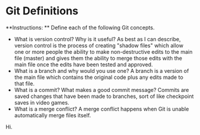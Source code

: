 # Git Definitions

**Instructions: ** Define each of the following Git concepts.

* What is version control?  Why is it useful?
As best as I can describe, version control is the process of creating "shadow files" which allow one or more people the ability to make non-destructive edits to the main file (master) and gives them the ability to merge those edits with the main file once the edits have been tested and approved.
* What is a branch and why would you use one?
A branch is a version of the main file which contains the original code plus any edits made to that file.
* What is a commit? What makes a good commit message?
Commits are saved changes that have been made to branches, sort of like checkpoint saves in video games.
* What is a merge conflict?
A merge conflict happens when Git is unable automatically merge files itself.

Hi.
